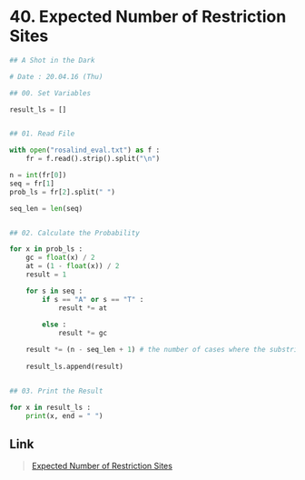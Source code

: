 # 40. Expected Number of Restriction Sites
```python
## A Shot in the Dark

# Date : 20.04.16 (Thu)

## 00. Set Variables

result_ls = []


## 01. Read File

with open("rosalind_eval.txt") as f :
	fr = f.read().strip().split("\n")

n = int(fr[0])
seq = fr[1]
prob_ls = fr[2].split(" ")

seq_len = len(seq)


## 02. Calculate the Probability

for x in prob_ls :
	gc = float(x) / 2
	at = (1 - float(x)) / 2
	result = 1

	for s in seq :
		if s == "A" or s == "T" :
			result *= at
			
		else :
			result *= gc

	result *= (n - seq_len + 1)	# the number of cases where the substring exists
	
	result_ls.append(result)


## 03. Print the Result

for x in result_ls :
	print(x, end = " ")
```
## Link
> [Expected Number of Restriction Sites](http://rosalind.info/problems/eval/)
